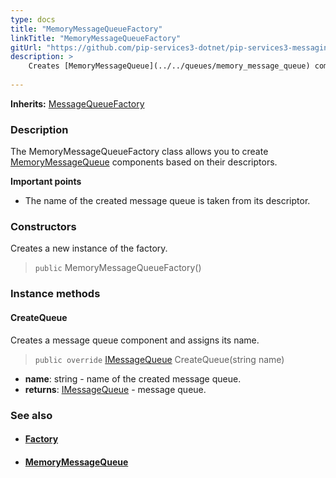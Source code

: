 ```yaml
---
type: docs
title: "MemoryMessageQueueFactory"
linkTitle: "MemoryMessageQueueFactory"
gitUrl: "https://github.com/pip-services3-dotnet/pip-services3-messaging-dotnet"
description: >
    Creates [MemoryMessageQueue](../../queues/memory_message_queue) components based on their descriptors.
   
---
```


**Inherits:** [MessageQueueFactory](../message_queue_factory)

### Description

The MemoryMessageQueueFactory class allows you to create [MemoryMessageQueue](../../queues/memory_message_queue) components based on their descriptors.

**Important points**

-  The name of the created message queue is taken from its descriptor. 

### Constructors
Creates a new instance of the factory.

> `public` MemoryMessageQueueFactory()

### Instance methods

#### CreateQueue
Creates a message queue component and assigns its name.

> `public override` [IMessageQueue](../../queues/imessage_queue) CreateQueue(string name)

- **name**: string - name of the created message queue.
- **returns**: [IMessageQueue](../../queues/imessage_queue) - message queue.



### See also
- #### [Factory](../../../components/build/factory)
- #### [MemoryMessageQueue](../../queues/memory_message_queue)
